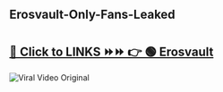 
 ## Erosvault-Only-Fans-Leaked

# <h2><a href="https://clipsfans.com/Erosvault&ref=git">🔗 Click to LINKS ⏩⏩ 👉 🟢 Erosvault </a></h2>

<a href="https://clipsfans.com/Erosvault&ref=git" rel="nofollow" data-target="animated-image.originalLink"><img src="https://i.ibb.co.com/xMMVF88/686577567.gif" alt="Viral Video Original" style="max-width: 100%; display: inline-block;" data-target="animated-image.originalImage"></a>
